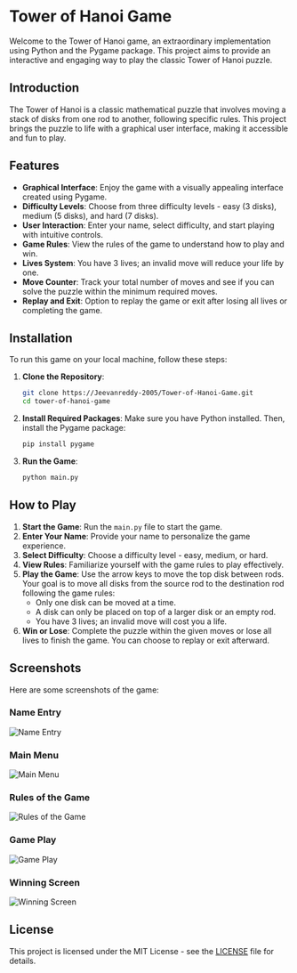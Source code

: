 # Tower of Hanoi Game

Welcome to the Tower of Hanoi game, an extraordinary implementation using Python and the Pygame package. This project aims to provide an interactive and engaging way to play the classic Tower of Hanoi puzzle.

## Introduction

The Tower of Hanoi is a classic mathematical puzzle that involves moving a stack of disks from one rod to another, following specific rules. This project brings the puzzle to life with a graphical user interface, making it accessible and fun to play.

## Features

- **Graphical Interface**: Enjoy the game with a visually appealing interface created using Pygame.
- **Difficulty Levels**: Choose from three difficulty levels - easy (3 disks), medium (5 disks), and hard (7 disks).
- **User Interaction**: Enter your name, select difficulty, and start playing with intuitive controls.
- **Game Rules**: View the rules of the game to understand how to play and win.
- **Lives System**: You have 3 lives; an invalid move will reduce your life by one.
- **Move Counter**: Track your total number of moves and see if you can solve the puzzle within the minimum required moves.
- **Replay and Exit**: Option to replay the game or exit after losing all lives or completing the game.

## Installation

To run this game on your local machine, follow these steps:

1. **Clone the Repository**:
    ```sh
    git clone https://Jeevanreddy-2005/Tower-of-Hanoi-Game.git
    cd tower-of-hanoi-game
    ```

2. **Install Required Packages**:
    Make sure you have Python installed. Then, install the Pygame package:
    ```sh
    pip install pygame
    ```

3. **Run the Game**:
    ```sh
    python main.py
    ```

## How to Play

1. **Start the Game**: Run the `main.py` file to start the game.
2. **Enter Your Name**: Provide your name to personalize the game experience.
3. **Select Difficulty**: Choose a difficulty level - easy, medium, or hard.
4. **View Rules**: Familiarize yourself with the game rules to play effectively.
5. **Play the Game**: Use the arrow keys to move the top disk between rods. Your goal is to move all disks from the source rod to the destination rod following the game rules:
   - Only one disk can be moved at a time.
   - A disk can only be placed on top of a larger disk or an empty rod.
   - You have 3 lives; an invalid move will cost you a life.
6. **Win or Lose**: Complete the puzzle within the given moves or lose all lives to finish the game. You can choose to replay or exit afterward.

## Screenshots

Here are some screenshots of the game:

### Name Entry
![Name Entry](screenshots/NameEntry.png)

### Main Menu
![Main Menu](screenshots/screenshot1.png)

### Rules of the Game
![Rules of the Game](screenshots/screenshot2.png)

### Game Play
![Game Play](screenshots/screenshot2.png)

### Winning Screen
![Winning Screen](screenshots/screenshot3.png)

## License

This project is licensed under the MIT License - see the [LICENSE](LICENSE) file for details.
